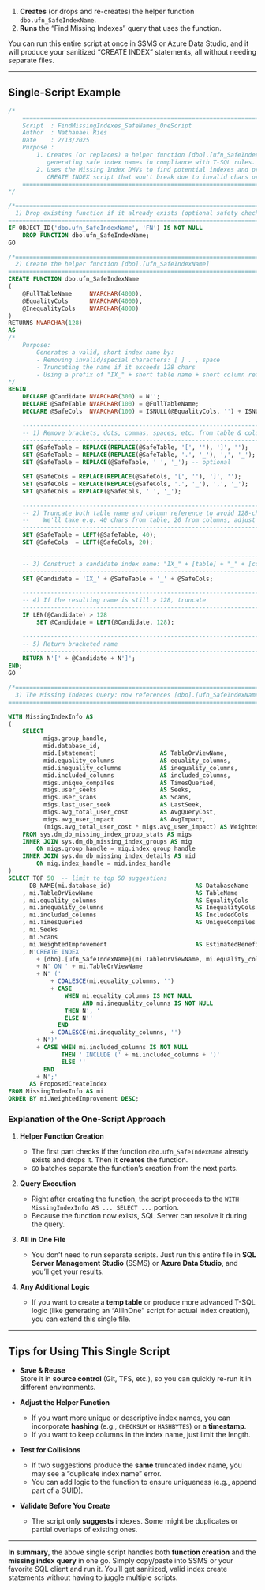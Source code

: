 1. **Creates** (or drops and re-creates) the helper function `dbo.ufn_SafeIndexName`.  
2. **Runs** the “Find Missing Indexes” query that uses the function.  

You can run this entire script at once in SSMS or Azure Data Studio, and it will produce your sanitized “CREATE INDEX” statements, all without needing separate files.

---

## Single-Script Example

```sql
/*
    ================================================================================
    Script  : FindMissingIndexes_SafeNames_OneScript
    Author  : Nathanael Ries
    Date    : 2/13/2025
    Purpose :
        1. Creates (or replaces) a helper function [dbo].[ufn_SafeIndexName] for 
           generating safe index names in compliance with T-SQL rules.
        2. Uses the Missing Index DMVs to find potential indexes and produce a 
           CREATE INDEX script that won't break due to invalid chars or length.
    ================================================================================
*/

/*=============================================================================
  1) Drop existing function if it already exists (optional safety check)
=============================================================================*/
IF OBJECT_ID('dbo.ufn_SafeIndexName', 'FN') IS NOT NULL
    DROP FUNCTION dbo.ufn_SafeIndexName;
GO

/*=============================================================================
  2) Create the helper function [dbo].[ufn_SafeIndexName]
=============================================================================*/
CREATE FUNCTION dbo.ufn_SafeIndexName
(
    @FullTableName     NVARCHAR(4000),
    @EqualityCols      NVARCHAR(4000),
    @InequalityCols    NVARCHAR(4000)
)
RETURNS NVARCHAR(128)
AS
/*
    Purpose:
        Generates a valid, short index name by:
        - Removing invalid/special characters: [ ] . , space
        - Truncating the name if it exceeds 128 chars
        - Using a prefix of "IX_" + short table name + short column reference
*/
BEGIN
    DECLARE @Candidate NVARCHAR(300) = N''; 
    DECLARE @SafeTable NVARCHAR(100) = @FullTableName;
    DECLARE @SafeCols  NVARCHAR(100) = ISNULL(@EqualityCols, '') + ISNULL(@InequalityCols, '');

    --------------------------------------------------------------------------------
    -- 1) Remove brackets, dots, commas, spaces, etc. from table & column strings
    --------------------------------------------------------------------------------
    SET @SafeTable = REPLACE(REPLACE(@SafeTable, '[', ''), ']', '');
    SET @SafeTable = REPLACE(REPLACE(@SafeTable, '.', '_'), ',', '_');
    SET @SafeTable = REPLACE(@SafeTable, ' ', '_'); -- optional

    SET @SafeCols = REPLACE(REPLACE(@SafeCols, '[', ''), ']', '');
    SET @SafeCols = REPLACE(REPLACE(@SafeCols, '.', '_'), ',', '_');
    SET @SafeCols = REPLACE(@SafeCols, ' ', '_');

    --------------------------------------------------------------------------------
    -- 2) Truncate both table name and column reference to avoid 128-char limit
    --    We'll take e.g. 40 chars from table, 20 from columns, adjust as needed.
    --------------------------------------------------------------------------------
    SET @SafeTable = LEFT(@SafeTable, 40); 
    SET @SafeCols  = LEFT(@SafeCols, 20);

    --------------------------------------------------------------------------------
    -- 3) Construct a candidate index name: "IX_" + [table] + "_" + [cols]
    --------------------------------------------------------------------------------
    SET @Candidate = 'IX_' + @SafeTable + '_' + @SafeCols;

    --------------------------------------------------------------------------------
    -- 4) If the resulting name is still > 128, truncate
    --------------------------------------------------------------------------------
    IF LEN(@Candidate) > 128
        SET @Candidate = LEFT(@Candidate, 128);

    --------------------------------------------------------------------------------
    -- 5) Return bracketed name
    --------------------------------------------------------------------------------
    RETURN N'[' + @Candidate + N']';
END;
GO

/*=============================================================================
  3) The Missing Indexes Query: now references [dbo].[ufn_SafeIndexName]
=============================================================================*/

WITH MissingIndexInfo AS
(
    SELECT 
          migs.group_handle,
          mid.database_id,
          mid.[statement]                  AS TableOrViewName,
          mid.equality_columns             AS equality_columns,
          mid.inequality_columns           AS inequality_columns,
          mid.included_columns             AS included_columns,
          migs.unique_compiles             AS TimesQueried,
          migs.user_seeks                  AS Seeks,
          migs.user_scans                  AS Scans,
          migs.last_user_seek              AS LastSeek,
          migs.avg_total_user_cost         AS AvgQueryCost,
          migs.avg_user_impact             AS AvgImpact,
          (migs.avg_total_user_cost * migs.avg_user_impact) AS WeightedImprovement
    FROM sys.dm_db_missing_index_group_stats AS migs
    INNER JOIN sys.dm_db_missing_index_groups AS mig
        ON migs.group_handle = mig.index_group_handle
    INNER JOIN sys.dm_db_missing_index_details AS mid
        ON mig.index_handle = mid.index_handle
)
SELECT TOP 50  -- limit to top 50 suggestions
      DB_NAME(mi.database_id)                        AS DatabaseName
    , mi.TableOrViewName                             AS TableName
    , mi.equality_columns                            AS EqualityCols
    , mi.inequality_columns                          AS InequalityCols
    , mi.included_columns                            AS IncludedCols
    , mi.TimesQueried                                AS UniqueCompiles
    , mi.Seeks
    , mi.Scans
    , mi.WeightedImprovement                         AS EstimatedBenefit
    , N'CREATE INDEX '
        + [dbo].[ufn_SafeIndexName](mi.TableOrViewName, mi.equality_columns, mi.inequality_columns)
        + N' ON ' + mi.TableOrViewName
        + N' ('
            + COALESCE(mi.equality_columns, '')
            + CASE 
                WHEN mi.equality_columns IS NOT NULL 
                     AND mi.inequality_columns IS NOT NULL 
                THEN N', '
                ELSE N''
              END
            + COALESCE(mi.inequality_columns, '')
        + N')'
        + CASE WHEN mi.included_columns IS NOT NULL 
               THEN ' INCLUDE (' + mi.included_columns + ')'
               ELSE ''
          END
        + N';'
      AS ProposedCreateIndex
FROM MissingIndexInfo AS mi
ORDER BY mi.WeightedImprovement DESC;
```

### Explanation of the One-Script Approach

1. **Helper Function Creation**  
   - The first part checks if the function `dbo.ufn_SafeIndexName` already exists and drops it. Then it **creates** the function.  
   - `GO` batches separate the function’s creation from the next parts.

2. **Query Execution**  
   - Right after creating the function, the script proceeds to the `WITH MissingIndexInfo AS ... SELECT ...` portion.  
   - Because the function now exists, SQL Server can resolve it during the query.

3. **All in One File**  
   - You don’t need to run separate scripts. Just run this entire file in **SQL Server Management Studio** (SSMS) or **Azure Data Studio**, and you’ll get your results.

4. **Any Additional Logic**  
   - If you want to create a **temp table** or produce more advanced T-SQL logic (like generating an “AllInOne” script for actual index creation), you can extend this single file.  

---

## Tips for Using This Single Script

- **Save & Reuse**  
  Store it in **source control** (Git, TFS, etc.), so you can quickly re-run it in different environments.
  
- **Adjust the Helper Function**  
  - If you want more unique or descriptive index names, you can incorporate **hashing** (e.g., `CHECKSUM` or `HASHBYTES`) or a **timestamp**.  
  - If you want to keep columns in the index name, just limit the length.  

- **Test for Collisions**  
  - If two suggestions produce the **same** truncated index name, you may see a “duplicate index name” error.  
  - You can add logic to the function to ensure uniqueness (e.g., append part of a GUID).

- **Validate Before You Create**  
  - The script only **suggests** indexes. Some might be duplicates or partial overlaps of existing ones.

---

**In summary**, the above single script handles both **function creation** and the **missing index query** in one go. Simply copy/paste into SSMS or your favorite SQL client and run it. You’ll get sanitized, valid index create statements without having to juggle multiple scripts.
